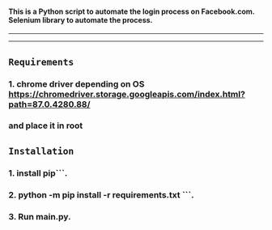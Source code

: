 #### This is a Python script to automate the login process on Facebook.com. Selenium library to automate the process.
---
---

## ```Requirements```
### 1. chrome driver depending on OS https://chromedriver.storage.googleapis.com/index.html?path=87.0.4280.88/
### and place it in root 

## ```Installation```
### 1. install pip```.
### 2. python -m pip install -r requirements.txt ```.
### 3. Run main.py.




